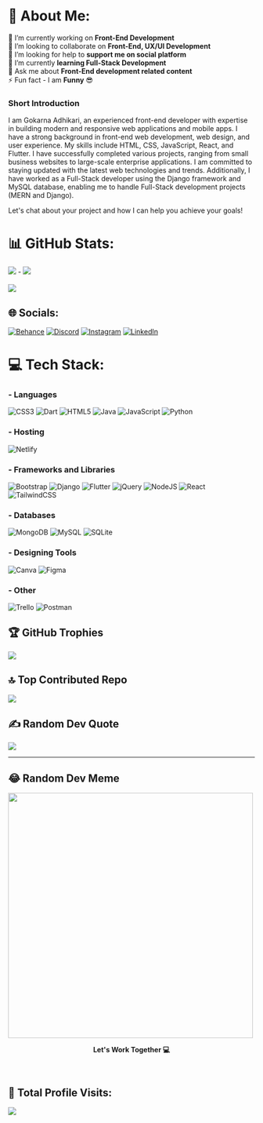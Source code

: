 
# 💫 About Me:
🔭 I’m currently working on **Front-End Development**<br>👯 I’m looking to collaborate on **Front-End, UX/UI Development** <br>🤝 I’m looking for help to **support me on social platform** <br>🌱 I’m currently **learning Full-Stack Development** <br>💬 Ask me about **Front-End development related content** <br>⚡ Fun fact - I am **Funny** 😎

### Short Introduction
I am Gokarna Adhikari, an experienced front-end developer with expertise in building modern and responsive web applications and mobile apps. I have a strong background in front-end web development, web design, and user experience. My skills include HTML, CSS, JavaScript, React, and Flutter. I have successfully completed various projects, ranging from small business websites to large-scale enterprise applications. I am committed to staying updated with the latest web technologies and trends. Additionally, I have worked as a Full-Stack developer using the Django framework and MySQL database, enabling me to handle Full-Stack development projects (MERN and Django).

Let's chat about your project and how I can help you achieve your goals!

# 📊 GitHub Stats:
![](https://github-readme-stats.vercel.app/api?username=gokarna123-goku&theme=radical&hide_border=false&include_all_commits=true&count_private=true) - 
![](https://github-readme-stats.vercel.app/api/top-langs/?username=gokarna123-goku&theme=radical&hide_border=false&include_all_commits=true&count_private=true&layout=compact) <br/> <br/>
![](https://github-readme-streak-stats.herokuapp.com/?user=gokarna123-goku&theme=radical&hide_border=false)

## 🌐 Socials:
[![Behance](https://img.shields.io/badge/Behance-1769ff?logo=behance&logoColor=white)](https://behance.net/https://www.behance.net/gokarnaadhikari) [![Discord](https://img.shields.io/badge/Discord-%237289DA.svg?logo=discord&logoColor=white)](https://discord.gg/https://discord.gg/9BhRT9Ae) [![Instagram](https://img.shields.io/badge/Instagram-%23E4405F.svg?logo=Instagram&logoColor=white)](https://instagram.com/https://www.instagram.com/theac_goku153/) [![LinkedIn](https://img.shields.io/badge/LinkedIn-%230077B5.svg?logo=linkedin&logoColor=white)](https://linkedin.com/in/https://www.linkedin.com/in/gokarna-a-583b0b245/) 

# 💻 Tech Stack:
### - Languages

![CSS3](https://img.shields.io/badge/css3-%231572B6.svg?style=for-the-badge&logo=css3&logoColor=white) ![Dart](https://img.shields.io/badge/dart-%230175C2.svg?style=for-the-badge&logo=dart&logoColor=white) ![HTML5](https://img.shields.io/badge/html5-%23E34F26.svg?style=for-the-badge&logo=html5&logoColor=white) ![Java](https://img.shields.io/badge/java-%23ED8B00.svg?style=for-the-badge&logo=java&logoColor=white) ![JavaScript](https://img.shields.io/badge/javascript-%23323330.svg?style=for-the-badge&logo=javascript&logoColor=%23F7DF1E) ![Python](https://img.shields.io/badge/python-3670A0?style=for-the-badge&logo=python&logoColor=ffdd54) 

### - Hosting


![Netlify](https://img.shields.io/badge/netlify-%23000000.svg?style=for-the-badge&logo=netlify&logoColor=#00C7B7) 

### - Frameworks and Libraries


![Bootstrap](https://img.shields.io/badge/bootstrap-%23563D7C.svg?style=for-the-badge&logo=bootstrap&logoColor=white) ![Django](https://img.shields.io/badge/django-%23092E20.svg?style=for-the-badge&logo=django&logoColor=white) ![Flutter](https://img.shields.io/badge/Flutter-%2302569B.svg?style=for-the-badge&logo=Flutter&logoColor=white) ![jQuery](https://img.shields.io/badge/jquery-%230769AD.svg?style=for-the-badge&logo=jquery&logoColor=white) ![NodeJS](https://img.shields.io/badge/node.js-6DA55F?style=for-the-badge&logo=node.js&logoColor=white) ![React](https://img.shields.io/badge/react-%2320232a.svg?style=for-the-badge&logo=react&logoColor=%2361DAFB) ![TailwindCSS](https://img.shields.io/badge/tailwindcss-%2338B2AC.svg?style=for-the-badge&logo=tailwind-css&logoColor=white) 

### - Databases


![MongoDB](https://img.shields.io/badge/MongoDB-%234ea94b.svg?style=for-the-badge&logo=mongodb&logoColor=white) ![MySQL](https://img.shields.io/badge/mysql-%2300f.svg?style=for-the-badge&logo=mysql&logoColor=white) ![SQLite](https://img.shields.io/badge/sqlite-%2307405e.svg?style=for-the-badge&logo=sqlite&logoColor=white) 

### - Designing Tools


![Canva](https://img.shields.io/badge/Canva-%2300C4CC.svg?style=for-the-badge&logo=Canva&logoColor=white) 	![Figma](https://img.shields.io/badge/figma-%23F24E1E.svg?style=for-the-badge&logo=figma&logoColor=white) 

### - Other


![Trello](https://img.shields.io/badge/Trello-%23026AA7.svg?style=for-the-badge&logo=Trello&logoColor=white) ![Postman](https://img.shields.io/badge/Postman-FF6C37?style=for-the-badge&logo=postman&logoColor=white)

## 🏆 GitHub Trophies
![](https://github-profile-trophy.vercel.app/?username=gokarna123-goku&theme=radical&no-frame=false&no-bg=false&margin-w=17&margin-h=17)


## 🔝 Top Contributed Repo
![](https://github-contributor-stats.vercel.app/api?username=gokarna123-goku&limit=5&theme=radical&combine_all_yearly_contributions=true)


## ✍️ Random Dev Quote
![](https://quotes-github-readme.vercel.app/api?type=horizontal&theme=radical)

---

## 😂 Random Dev Meme
<img src='https://randommeme-five.vercel.app/' style="height: 500px;"/>

<br />


**<p align="center"> Let's Work Together 💻 </p>**


<br/>


## 👀 Total Profile Visits: 

[![](https://visitcount.itsvg.in/api?id=gokarna123-goku&icon=5&color=3)](https://visitcount.itsvg.in)




